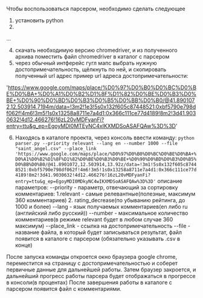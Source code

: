 Чтобы воспользоваться парсером, необходимо сделать следующее

1) установить python
2) 
...

4) скачать необходимую версию chromedriver, и из полученного архива поместить файл chromedriver в каталог с парсером
5) через обычный интферейс гугл мапс выбрать нужную достопримечательность, щёлкнуть по ней, и скопировать полученный url адрес
пример url адреса достопримечательности:

'https://www.google.com/maps/place/%D0%97%D0%B0%D0%BC%D0%BE%D0%BA+%D0%A1%D0%B2%D1%8F%D1%82%D0%BE%D0%B3%D0%BE+%D0%90%D0%BD%D0%B3%D0%B5%D0%BB%D0%B0/@41.8901072,12.503914,7194m/data=!3m2!1e3!5s0x132f605c87448521:0xbf5790e798df062f!4m6!3m5!1s0x13258a8711e7a4d1:0x366c111ce77d4189!8m2!3d41.9030632!4d12.466276!16zL20vMDFyanFi?entry=ttu&g_ep=EgoyMDI0MTEyNC4xIKXMDSoASAFQAw%3D%3D'

6) Находясь в каталоге проекта, через консоль ввести команду:
```python parser.py --priority relevant --lang en --number 1000 --file "saint_angel.csv" --place_link 'https://www.google.com/maps/place/%D0%97%D0%B0%D0%BC%D0%BE%D0%BA+%D0%A1%D0%B2%D1%8F%D1%82%D0%BE%D0%B3%D0%BE+%D0%90%D0%BD%D0%B3%D0%B5%D0%BB%D0%B0/@41.8901072,12.503914,13.92z/data=!3m1!5s0x132f605c87448521:0xbf5790e798df062f!4m6!3m5!1s0x13258a8711e7a4d1:0x366c111ce77d4189!8m2!3d41.9030632!4d12.466276!16zL20vMDFyanFi?entry=ttu&g_ep=EgoyMDI0MDkyNC4wIKXMDSoASAFQAw%3D%3D'```
описание параметров:
--priority - параметр, отвечающий за сортировку комментариев: 1.relevant - самые релевантные(полезные, максимум 360 комментариев) 2. rating_decrease(по убыванию рейтинга, до 1000 и более)
--lang - язык получаемых комментариев(en либо ru (английский либо русский))
--number - максимальное количество комментариев(в режиме relevant будет в любом случае 360 максимум)
--place_link - ссылка на достопримечательность
--file - название файла, в который будет записываться результат, файл появится в каталоге с парсером (обязательно указывать .csv в конце)

После запуска команды откроется окно браузера google chrome, переместится на страницу с достопримечательностью и соберет первичные данные для дальнейшей работы. Затем браузер закроется, и дальнейший прогресс работы парсера будет отображаться в прогрессе в консоли(в процентах)
После завершения работы в каталоге с парсером появится файл с комментариями.